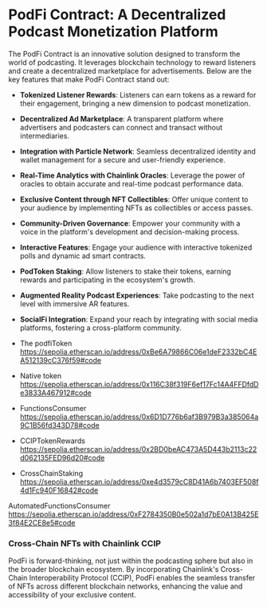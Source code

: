 # PodFi Contract: A Decentralized Podcast Monetization Platform

The PodFi Contract is an innovative solution designed to transform the world of podcasting. It leverages blockchain technology to reward listeners and create a decentralized marketplace for advertisements. Below are the key features that make PodFi Contract stand out:

- **Tokenized Listener Rewards**: Listeners can earn tokens as a reward for their engagement, bringing a new dimension to podcast monetization.
- **Decentralized Ad Marketplace**: A transparent platform where advertisers and podcasters can connect and transact without intermediaries.
- **Integration with Particle Network**: Seamless decentralized identity and wallet management for a secure and user-friendly experience.
- **Real-Time Analytics with Chainlink Oracles**: Leverage the power of oracles to obtain accurate and real-time podcast performance data.
- **Exclusive Content through NFT Collectibles**: Offer unique content to your audience by implementing NFTs as collectibles or access passes.
- **Community-Driven Governance**: Empower your community with a voice in the platform's development and decision-making process.
- **Interactive Features**: Engage your audience with interactive tokenized polls and dynamic ad smart contracts.
- **PodToken Staking**: Allow listeners to stake their tokens, earning rewards and participating in the ecosystem's growth.
- **Augmented Reality Podcast Experiences**: Take podcasting to the next level with immersive AR features.
- **SocialFi Integration**: Expand your reach by integrating with social media platforms, fostering a cross-platform community.

- The podfiToken
https://sepolia.etherscan.io/address/0xBe6A79866C06e1deF2332bC4EA512139cC376f59#code

- Native token
https://sepolia.etherscan.io/address/0x116C38f319F6ef17Fc14A4FFDfdDe3833A467912#code

- FunctionsConsumer
https://sepolia.etherscan.io/address/0x6D1D776b6af3B979B3a385064a9C1B56fd343D78#code

- CCIPTokenRewards
https://sepolia.etherscan.io/address/0x2BD0beAC473A5D443b2113c22d062135FED96d20#code

- CrossChainStaking
https://sepolia.etherscan.io/address/0xe4d3579cC8D41A6b7403EF508f4d1Fc940F16842#code

AutomatedFunctionsConsumer
https://sepolia.etherscan.io/address/0xF2784350B0e502a1d7bE0A13B425E3f84E2CE8e5#code

### Cross-Chain NFTs with Chainlink CCIP

PodFi is forward-thinking, not just within the podcasting sphere but also in the broader blockchain ecosystem. By incorporating Chainlink's Cross-Chain Interoperability Protocol (CCIP), PodFi enables the seamless transfer of NFTs across different blockchain networks, enhancing the value and accessibility of your exclusive content.

